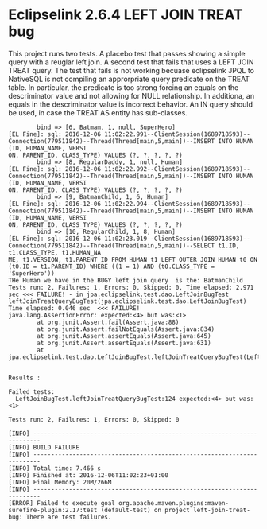 # Eclipselink 2.6.4 LEFT JOIN TREAT bug

This project runs two tests.
A placebo test that passes showing a simple query with a reuglar left join.
A second test that fails that uses a LEFT JOIN TREAT query.
The test that fails is not working becuase eclipselink JPQL to NativeSQL is not compiling an approrpriate query predicate on the TREAT
table.
In particular, the predicate is too strong forcing an equals on the descriminator value and not allowing for NULL relationship.
In additiona, an equals in the descriminator value is incorrect behavior.
An IN query should be used, in case the TREAT AS entity has sub-classes.


```
        bind => [6, Batmam, 1, null, SuperHero]
[EL Fine]: sql: 2016-12-06 11:02:22.991--ClientSession(1689718593)--Connection(779511842)--Thread(Thread[main,5,main])--INSERT INTO HUMAN (ID, HUMAN_NAME, VERSI
ON, PARENT_ID, CLASS_TYPE) VALUES (?, ?, ?, ?, ?)
        bind => [8, RegularDaddy, 1, null, Human]
[EL Fine]: sql: 2016-12-06 11:02:22.992--ClientSession(1689718593)--Connection(779511842)--Thread(Thread[main,5,main])--INSERT INTO HUMAN (ID, HUMAN_NAME, VERSI
ON, PARENT_ID, CLASS_TYPE) VALUES (?, ?, ?, ?, ?)
        bind => [9, BatmanChild, 1, 6, Human]
[EL Fine]: sql: 2016-12-06 11:02:22.994--ClientSession(1689718593)--Connection(779511842)--Thread(Thread[main,5,main])--INSERT INTO HUMAN (ID, HUMAN_NAME, VERSI
ON, PARENT_ID, CLASS_TYPE) VALUES (?, ?, ?, ?, ?)
        bind => [10, RegularChild, 1, 8, Human]
[EL Fine]: sql: 2016-12-06 11:02:23.019--ClientSession(1689718593)--Connection(779511842)--Thread(Thread[main,5,main])--SELECT t1.ID, t1.CLASS_TYPE, t1.HUMAN_NA
ME, t1.VERSION, t1.PARENT_ID FROM HUMAN t1 LEFT OUTER JOIN HUMAN t0 ON (t0.ID = t1.PARENT_ID) WHERE ((1 = 1) AND (t0.CLASS_TYPE = 'SuperHero'))
THe Human we have in the BUGY left join query  is the: BatmanChild
Tests run: 2, Failures: 1, Errors: 0, Skipped: 0, Time elapsed: 2.971 sec <<< FAILURE! - in jpa.eclipselink.test.dao.LeftJoinBugTest
leftJoinTreatQueryBugTest(jpa.eclipselink.test.dao.LeftJoinBugTest)  Time elapsed: 0.046 sec  <<< FAILURE!
java.lang.AssertionError: expected:<4> but was:<1>
        at org.junit.Assert.fail(Assert.java:88)
        at org.junit.Assert.failNotEquals(Assert.java:834)
        at org.junit.Assert.assertEquals(Assert.java:645)
        at org.junit.Assert.assertEquals(Assert.java:631)
        at jpa.eclipselink.test.dao.LeftJoinBugTest.leftJoinTreatQueryBugTest(LeftJoinBugTest.java:124)


Results :

Failed tests:
  LeftJoinBugTest.leftJoinTreatQueryBugTest:124 expected:<4> but was:<1>

Tests run: 2, Failures: 1, Errors: 0, Skipped: 0

[INFO] ------------------------------------------------------------------------
[INFO] BUILD FAILURE
[INFO] ------------------------------------------------------------------------
[INFO] Total time: 7.466 s
[INFO] Finished at: 2016-12-06T11:02:23+01:00
[INFO] Final Memory: 20M/266M
[INFO] ------------------------------------------------------------------------
[ERROR] Failed to execute goal org.apache.maven.plugins:maven-surefire-plugin:2.17:test (default-test) on project left-join-treat-bug: There are test failures.



```

